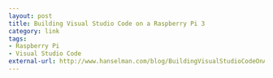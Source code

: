 ```yaml
---
layout: post
title: Building Visual Studio Code on a Raspberry Pi 3
category: link
tags:
- Raspberry Pi
- Visual Studio Code
external-url: http://www.hanselman.com/blog/BuildingVisualStudioCodeOnARaspberryPi3.aspx
---
```

